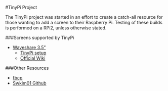 #TinyPi Project

The TinyPi project was started in an effort to create a catch-all resource for those wanting to add a screen to their Raspberry Pi. Testing of these builds is performed on a RPi2, unless otherwise stated.

###Screens supported by TinyPi
* [Waveshare 3.5”](http://www.waveshare.com/3.5inch-rpi-lcd-a.htm)
  * [TinyPi setup](https://github.com/mitchpehora/tinyPi/blob/master/waveshare/35/readme.md)
  * [Official Wiki](http://www.waveshare.com/wiki/3.5inch_RPi_LCD_(A))
  


###Other Resources
* [fbcp](https://github.com/tasanakorn/rpi-fbcp)
* [Swkim01 Github](https://github.com/swkim01/waveshare-dtoverlays)